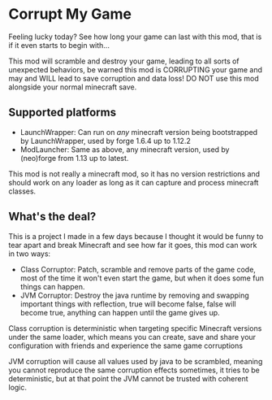 # Corrupt My Game

Feeling lucky today? See how long your game can last with this mod, that is if it even starts to begin with...

This mod will scramble and destroy your game, leading to all sorts of unexpected behaviors, be warned this mod
is CORRUPTING your game and may and WILL lead to save corruption and data loss!
DO NOT use this mod alongside your normal minecraft save.


## Supported platforms

* LaunchWrapper: Can run on *any* minecraft version being bootstrapped by LaunchWrapper, used by forge 1.6.4 up to 1.12.2
* ModLauncher: Same as above, any minecraft version, used by (neo)forge from 1.13 up to latest.

This mod is not really a minecraft mod, so it has no version restrictions and should work on any loader as long 
as it can capture and process minecraft classes.


## What's the deal?

This is a project I made in a few days
because I thought it would be funny to tear apart and break Minecraft and see how far it goes,
this mod can work in two ways:

* Class Corruptor: Patch, scramble and remove parts of the game code, most of the time it won't even start the game, but when it does some fun things can happen.
* JVM Corruptor: Destroy the java runtime by removing and swapping important things with reflection, true will become false, false will become true, anything can happen until the game gives up.

Class corruption is deterministic when targeting specific Minecraft versions under the same loader,
which means you can create, save and share your configuration with friends and experience the same game corruptions

JVM corruption will cause all values used by java to be scrambled,
meaning you cannot reproduce the same corruption effects sometimes,
it tries to be deterministic, but at that point the JVM cannot be trusted with coherent logic.


